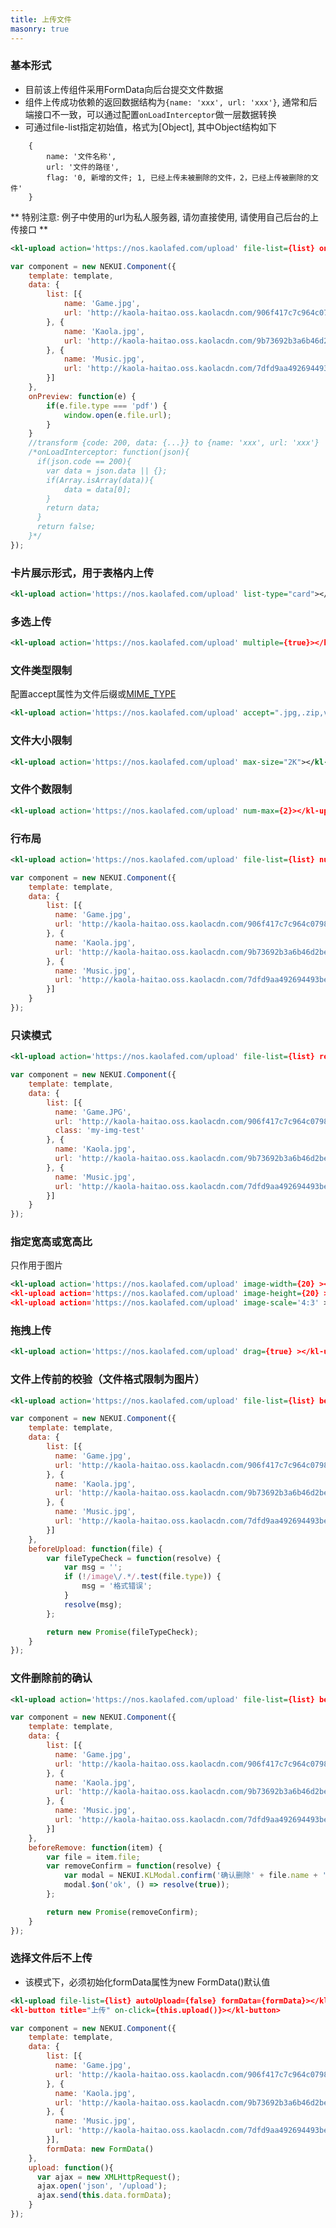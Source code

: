 ```yaml
---
title: 上传文件
masonry: true
---
```


<!-- demo_start -->
### 基本形式

* 目前该上传组件采用FormData向后台提交文件数据
* 组件上传成功依赖的返回数据结构为`{name: 'xxx', url: 'xxx'}`, 通常和后端接口不一致，可以通过配置`onLoadInterceptor`做一层数据转换
* 可通过file-list指定初始值，格式为[Object], 其中Object结构如下
```
    {
        name: '文件名称',
        url: '文件的路径',
        flag: '0, 新增的文件; 1, 已经上传未被删除的文件，2，已经上传被删除的文件'
    }
```

** 特别注意: 例子中使用的url为私人服务器, 请勿直接使用, 请使用自己后台的上传接口 **

<div class="m-example"></div>

```xml
<kl-upload action='https://nos.kaolafed.com/upload' file-list={list} onLoadInterceptor={this.onLoadInterceptor} on-preview={this.onPreview($event)}></kl-upload>
```
```javascript
var component = new NEKUI.Component({
    template: template,
    data: {
        list: [{
            name: 'Game.jpg',
            url: 'http://kaola-haitao.oss.kaolacdn.com/906f417c7c964c0798adf9d0bf1b5c8c.jpg'
        }, {
            name: 'Kaola.jpg',
            url: 'http://kaola-haitao.oss.kaolacdn.com/9b73692b3a6b46d2be1de7d3be893834.jpg'
        }, {
            name: 'Music.jpg',
            url: 'http://kaola-haitao.oss.kaolacdn.com/7dfd9aa492694493be0fc1458d558536.jpg'
        }]
    },
    onPreview: function(e) {
        if(e.file.type === 'pdf') {
            window.open(e.file.url);
        }
    }
    //transform {code: 200, data: {...}} to {name: 'xxx', url: 'xxx'}
    /*onLoadInterceptor: function(json){
      if(json.code == 200){
        var data = json.data || {};
        if(Array.isArray(data)){
            data = data[0];
        }
        return data;
      }
      return false;
    }*/
});
```
<!-- demo_end -->

<!-- demo_start -->
### 卡片展示形式，用于表格内上传

<div class="m-example"></div>

```xml
<kl-upload action='https://nos.kaolafed.com/upload' list-type="card"></kl-upload>
```
<!-- demo_end -->

<!-- demo_start -->
### 多选上传
<div class="m-example"></div>

```xml
<kl-upload action='https://nos.kaolafed.com/upload' multiple={true}></kl-upload>
```
<!-- demo_end -->

<!-- demo_start -->
### 文件类型限制

配置accept属性为文件后缀或[MIME_TYPE](https://www.iana.org/assignments/media-types/media-types.xhtml)
<div class="m-example"></div>

```xml
<kl-upload action='https://nos.kaolafed.com/upload' accept=".jpg,.zip,video/*,audio/*"></kl-upload>
```
<!-- demo_end -->

<!-- demo_start -->
### 文件大小限制
<div class="m-example"></div>

```xml
<kl-upload action='https://nos.kaolafed.com/upload' max-size="2K"></kl-upload>
```
<!-- demo_end -->

<!-- demo_start -->
### 文件个数限制
<div class="m-example"></div>

```xml
<kl-upload action='https://nos.kaolafed.com/upload' num-max={2}></kl-upload>
```
<!-- demo_end -->

<!-- demo_start -->
### 行布局
<div class="m-example"></div>

```xml
<kl-upload action='https://nos.kaolafed.com/upload' file-list={list} num-perline={2}></kl-upload>
```
```javascript
var component = new NEKUI.Component({
    template: template,
    data: {
        list: [{
          name: 'Game.jpg',
          url: 'http://kaola-haitao.oss.kaolacdn.com/906f417c7c964c0798adf9d0bf1b5c8c.jpg'
        }, {
          name: 'Kaola.jpg',
          url: 'http://kaola-haitao.oss.kaolacdn.com/9b73692b3a6b46d2be1de7d3be893834.jpg'
        }, {
          name: 'Music.jpg',
          url: 'http://kaola-haitao.oss.kaolacdn.com/7dfd9aa492694493be0fc1458d558536.jpg'
        }]
    }
});
```
<!-- demo_end -->

<!-- demo_start -->
### 只读模式
<div class="m-example"></div>

```xml
<kl-upload action='https://nos.kaolafed.com/upload' file-list={list} readonly={true}></kl-upload>
```

```javascript
var component = new NEKUI.Component({
    template: template,
    data: {
        list: [{
          name: 'Game.JPG',
          url: 'http://kaola-haitao.oss.kaolacdn.com/906f417c7c964c0798adf9d0bf1b5c8c.jpg',
          class: 'my-img-test'
        }, {
          name: 'Kaola.jpg',
          url: 'http://kaola-haitao.oss.kaolacdn.com/9b73692b3a6b46d2be1de7d3be893834.jpg'
        }, {
          name: 'Music.jpg',
          url: 'http://kaola-haitao.oss.kaolacdn.com/7dfd9aa492694493be0fc1458d558536.jpg'
        }]
    }
});
```
<!-- demo_end -->

<!-- demo_start -->
### 指定宽高或宽高比

只作用于图片
<div class="m-example"></div>

```xml
<kl-upload action='https://nos.kaolafed.com/upload' image-width={20} ></kl-upload>
<kl-upload action='https://nos.kaolafed.com/upload' image-height={20} ></kl-upload>
<kl-upload action='https://nos.kaolafed.com/upload' image-scale='4:3' ></kl-upload>
```
<!-- demo_end -->

<!-- demo_start -->
### 拖拽上传
<div class="m-example"></div>

```xml
<kl-upload action='https://nos.kaolafed.com/upload' drag={true} ></kl-upload>
```
<!-- demo_end -->


<!-- demo_start -->
### 文件上传前的校验（文件格式限制为图片）

<div class="m-example"></div>

```xml
<kl-upload action='https://nos.kaolafed.com/upload' file-list={list} before-upload={this.beforeUpload}></kl-upload>
```

```javascript
var component = new NEKUI.Component({
    template: template,
    data: {
        list: [{
          name: 'Game.jpg',
          url: 'http://kaola-haitao.oss.kaolacdn.com/906f417c7c964c0798adf9d0bf1b5c8c.jpg'
        }, {
          name: 'Kaola.jpg',
          url: 'http://kaola-haitao.oss.kaolacdn.com/9b73692b3a6b46d2be1de7d3be893834.jpg'
        }, {
          name: 'Music.jpg',
          url: 'http://kaola-haitao.oss.kaolacdn.com/7dfd9aa492694493be0fc1458d558536.jpg'
        }]
    },
    beforeUpload: function(file) {
        var fileTypeCheck = function(resolve) {
            var msg = '';
            if (!/image\/.*/.test(file.type)) {
                msg = '格式错误';
            }
            resolve(msg);
        };

        return new Promise(fileTypeCheck);
    }
});
```
<!-- demo_end -->

<!-- demo_start -->
### 文件删除前的确认

<div class="m-example"></div>

```xml
<kl-upload action='https://nos.kaolafed.com/upload' file-list={list} before-remove={this.beforeRemove}></kl-upload>
```

```javascript
var component = new NEKUI.Component({
    template: template,
    data: {
        list: [{
          name: 'Game.jpg',
          url: 'http://kaola-haitao.oss.kaolacdn.com/906f417c7c964c0798adf9d0bf1b5c8c.jpg'
        }, {
          name: 'Kaola.jpg',
          url: 'http://kaola-haitao.oss.kaolacdn.com/9b73692b3a6b46d2be1de7d3be893834.jpg'
        }, {
          name: 'Music.jpg',
          url: 'http://kaola-haitao.oss.kaolacdn.com/7dfd9aa492694493be0fc1458d558536.jpg'
        }]
    },
    beforeRemove: function(item) {
        var file = item.file;
        var removeConfirm = function(resolve) {
            var modal = NEKUI.KLModal.confirm('确认删除' + file.name + '?');
            modal.$on('ok', () => resolve(true));
        };

        return new Promise(removeConfirm);
    }
});
```
<!-- demo_end -->

<!-- demo_start -->
### 选择文件后不上传

* 该模式下，必须初始化formData属性为new FormData()默认值  

<div class="m-example"></div>

```xml
<kl-upload file-list={list} autoUpload={false} formData={formData}></kl-upload>
<kl-button title="上传" on-click={this.upload()}></kl-button>
```

```javascript
var component = new NEKUI.Component({
    template: template,
    data: {
        list: [{
          name: 'Game.jpg',
          url: 'http://kaola-haitao.oss.kaolacdn.com/906f417c7c964c0798adf9d0bf1b5c8c.jpg'
        }, {
          name: 'Kaola.jpg',
          url: 'http://kaola-haitao.oss.kaolacdn.com/9b73692b3a6b46d2be1de7d3be893834.jpg'
        }, {
          name: 'Music.jpg',
          url: 'http://kaola-haitao.oss.kaolacdn.com/7dfd9aa492694493be0fc1458d558536.jpg'
        }],
        formData: new FormData()
    },
    upload: function(){
      var ajax = new XMLHttpRequest();
      ajax.open('json', '/upload');
      ajax.send(this.data.formData);  
    }
});
```
<!-- demo_end -->
